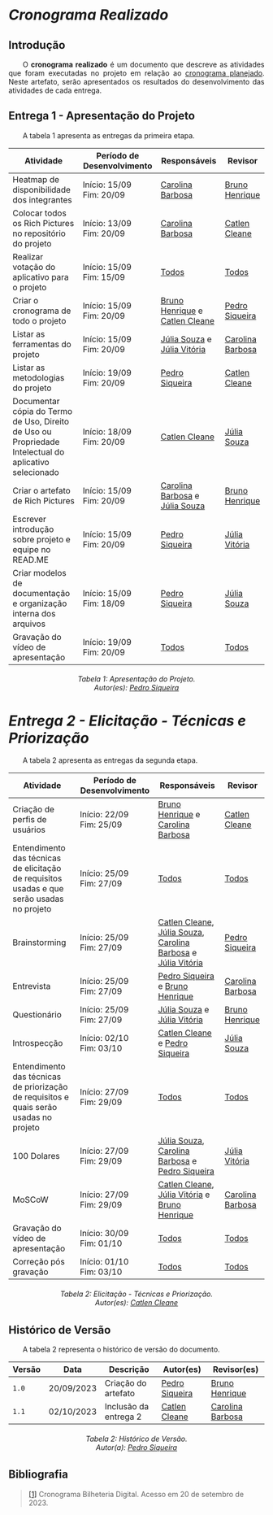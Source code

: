 # ***Cronograma Realizado***

## **Introdução**
<p align="justify">
&emsp;&emsp;O <b>cronograma realizado</b> é um documento que descreve as atividades que foram executadas no projeto em relação ao <a href="https://requisitos-de-software.github.io/2023.2-Jitsi/Planejamento/cronograma/">cronograma planejado</a>. Neste artefato, serão apresentados os resultados do desenvolvimento das atividades de cada entrega.
</p>

## **Entrega 1 - Apresentação do Projeto**
<p align="justify">
&emsp;&emsp;A tabela 1 apresenta as entregas da primeira etapa.
</p>

| Atividade | Período de Desenvolvimento  | Responsáveis | Revisor |
|-------------------------------------------------------------------------------------------------------|------------------------------|-----------------------------|---------------|
| Heatmap de disponibilidade dos integrantes | Início: 15/09 <br>Fim: 20/09 | [Carolina Barbosa](https://github.com/CarolinaBarb) | [Bruno Henrique](https://github.com/BrunoHenrique00)|
| Colocar todos os Rich Pictures no repositório do projeto | Início: 13/09 <br>Fim: 20/09 | [Carolina Barbosa](https://github.com/CarolinaBarb)| [Catlen Cleane](https://github.com/catlenc)|
| Realizar votação do aplicativo para o projeto                                                         | Início: 15/09 <br>Fim: 15/09 | [Todos](https://requisitos-de-software.github.io/2023.2-Jitsi/#equipe)| [Todos](https://requisitos-de-software.github.io/2023.2-Jitsi/#equipe)|
| Criar o cronograma de todo o projeto                                                                  | Início: 15/09 <br>Fim: 20/09 | [Bruno Henrique](https://github.com/BrunoHenrique00) e [Catlen Cleane](https://github.com/catlenc)| [Pedro Siqueira](https://github.com/PedroSiq)|
| Listar as ferramentas do projeto | Início: 15/09 <br>Fim: 20/09 | [Júlia Souza](https://github.com/JuliaSSouza) e [Júlia Vitória](https://github.com/Juhvitoria4)  | [Carolina Barbosa](https://github.com/CarolinaBarb)|
| Listar as metodologias do projeto | Início: 19/09 <br>Fim: 20/09 | [Pedro Siqueira](https://github.com/PedroSiq) | [Catlen Cleane](https://github.com/catlenc)        |
| Documentar cópia do Termo de Uso, Direito de Uso ou Propriedade Intelectual do aplicativo selecionado | Início: 18/09 <br>Fim: 20/09 | [Catlen Cleane](https://github.com/catlenc)| [Júlia Souza](https://github.com/JuliaSSouza)|
| Criar o artefato de Rich Pictures                                                                     | Início: 15/09 <br>Fim: 20/09 | [Carolina Barbosa](https://github.com/CarolinaBarb) e [Júlia Souza](https://github.com/JuliaSSouza) | [Bruno Henrique](https://github.com/BrunoHenrique00) |
| Escrever introdução sobre projeto e equipe no READ.ME | Início: 15/09 <br>Fim: 20/09 | [Pedro Siqueira](https://github.com/PedroSiq)| [Júlia Vitória](https://github.com/Juhvitoria4) |
| Criar modelos de documentação e organização interna dos arquivos | Início: 15/09 <br>Fim: 18/09 | [Pedro Siqueira](https://github.com/PedroSiq)| [Júlia Souza](https://github.com/JuliaSSouza)|
| Gravação do vídeo de apresentação | Início: 19/09 <br>Fim: 20/09 | [Todos](https://requisitos-de-software.github.io/2023.2-Jitsi/#equipe)| [Todos](https://requisitos-de-software.github.io/2023.2-Jitsi/#equipe)|

<center>
<h6> Tabela 1: Apresentação do Projeto.
<br/> Autor(es): <a href="https://github.com/pedrosiq">Pedro Siqueira</a></h6>
</center>

# *Entrega 2 - Elicitação - Técnicas e Priorização*
<p align="justify">
&emsp;&emsp;A tabela 2 apresenta as entregas da segunda etapa.
</p>

| Atividade | Período de Desenvolvimento | Responsáveis | Revisor|
|--------------------------------------------------------------------------------------------|------------------------------|-----------------------|---------------|
| Criação de perfis de usuários  | Início: 22/09 <br>Fim: 25/09 | [Bruno Henrique](https://github.com/BrunoHenrique00) e [Carolina Barbosa](https://github.com/CarolinaBarb)| [Catlen Cleane](https://github.com/catlenc) |
| Entendimento das técnicas de elicitação de requisitos usadas e que serão usadas no projeto | Início: 25/09 <br>Fim: 27/09 | [Todos](https://requisitos-de-software.github.io/2023.2-Jitsi/#equipe) | [Todos](https://requisitos-de-software.github.io/2023.2-Jitsi/#equipe)|
| Brainstorming | Início: 25/09 <br>Fim: 27/09 | [Catlen Cleane](https://github.com/catlenc), [Júlia Souza](https://github.com/JuliaSSouza), [Carolina Barbosa](https://github.com/CarolinaBarb) e [Júlia Vitória](https://github.com/Juhvitoria4)| [Pedro Siqueira](https://github.com/PedroSiq)|
| Entrevista | Início: 25/09 <br>Fim: 27/09 |[Pedro Siqueira](https://github.com/PedroSiq) e [Bruno Henrique](https://github.com/BrunoHenrique00)|[Carolina Barbosa](https://github.com/CarolinaBarb)|
| Questionário | Início: 25/09 <br>Fim: 27/09 |[Júlia Souza](https://github.com/JuliaSSouza) e [Júlia Vitória](https://github.com/Juhvitoria4)|[Bruno Henrique](https://github.com/BrunoHenrique00)|
| Introspecção | Início: 02/10 <br>Fim: 03/10 |[Catlen Cleane](https://github.com/catlenc) e [Pedro Siqueira](https://github.com/PedroSiq)|[Júlia Souza](https://github.com/JuliaSSouza)|
| Entendimento das técnicas de priorização de requisitos e quais serão usadas no projeto| Início: 27/09 <br>Fim: 29/09 | [Todos](https://requisitos-de-software.github.io/2023.2-Jitsi/#equipe) | [Todos](https://requisitos-de-software.github.io/2023.2-Jitsi/#equipe)|
| 100 Dolares| Início: 27/09 <br>Fim: 29/09 |[Júlia Souza](https://github.com/JuliaSSouza), [Carolina Barbosa](https://github.com/CarolinaBarb) e [Pedro Siqueira](https://github.com/PedroSiq)|[Júlia Vitória](https://github.com/Juhvitoria4)|
| MoSCoW| Início: 27/09 <br>Fim: 29/09 |[Catlen Cleane](https://github.com/catlenc), [Júlia Vitória](https://github.com/Juhvitoria4) e [Bruno Henrique](https://github.com/BrunoHenrique00)|[Carolina Barbosa](https://github.com/CarolinaBarb)|
| Gravação do vídeo de apresentação | Início: 30/09 <br>Fim: 01/10 | [Todos](https://requisitos-de-software.github.io/2023.2-Jitsi/#equipe)| [Todos](https://requisitos-de-software.github.io/2023.2-Jitsi/#equipe)|
| Correção pós gravação | Início: 01/10 <br>Fim: 03/10 | [Todos](https://requisitos-de-software.github.io/2023.2-Jitsi/#equipe)| [Todos](https://requisitos-de-software.github.io/2023.2-Jitsi/#equipe)|


<center>
<h6> Tabela 2: Elicitação - Técnicas e Priorização.
<br/> Autor(es): <a href="https://github.com/catlenc">Catlen Cleane</a></h6>
</center>



## **Histórico de Versão**
<p align="justify">
&emsp;&emsp;A tabela 2 representa o histórico de versão do documento.
</p>

| Versão | Data | Descrição | Autor(es)| Revisor(es)|
|--------|------------|--------------------------------------------------------|------------------------------------------------------------------------------------|--------------------------------------|
| `1.0`  | 20/09/2023 | Criação do artefato | [Pedro Siqueira](https://github.com/PedroSiq) | [Bruno Henrique](https://github.com/BrunoHenrique00)|
| `1.1`  | 02/10/2023 | Inclusão da entrega 2 | [Catlen Cleane](https://github.com/catlenc) |[Carolina Barbosa](https://github.com/CarolinaBarb)|

<center>
<h6> Tabela 2: Histórico de Versão.
<br/> Autor(a): <a href="https://github.com/pedrosiq">Pedro Siqueira</a></h6>
</center>

## **Bibliografia**
> <a href="https://requisitos-de-software.github.io/2023.1-BilheteriaDigital/">[1]</a> Cronograma Bilheteria Digital. Acesso em 20 de setembro de 2023.